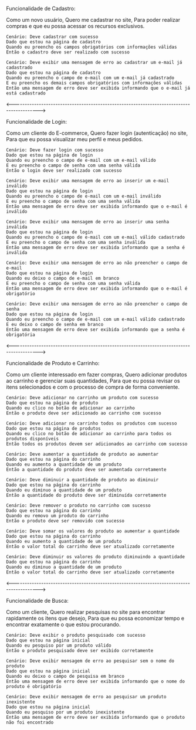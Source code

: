 
Funcionalidade de Cadastro:

Como um novo usuário,
Quero me cadastrar no site,
Para poder realizar compras e que eu possa acessar os recursos exclusivos.

    Cenário: Deve cadastrar com sucesso
    Dado que estou na página de cadastro
    Quando eu preencho os campos obrigatórios com informações válidas
    Então o cadastro deve ser realizado com sucesso

    Cenário: Deve exibir uma mensagem de erro ao cadastrar um e-mail já cadastrado
    Dado que estou na página de cadastro
    Quando eu preencho o campo de e-mail com um e-mail já cadastrado
    E eu preencho os demais campos obrigatórios com informações válidas
    Então uma mensagem de erro deve ser exibida informando que o e-mail já está cadastrado

<----------------------------------------------------------------------------------------->

Funcionalidade de Login:

Como um cliente do E-commerce,
Quero fazer login (autenticação) no site,
Para que eu possa visualizar meu perfil e meus pedidos.

    Cenário: Deve fazer login com sucesso
    Dado que estou na página de login
    Quando eu preencho o campo de e-mail com um e-mail válido 
    E eu preencho o campo de senha com uma senha válida
    Então o login deve ser realizado com sucesso

    Cenário: Deve exibir uma mensagem de erro ao inserir um e-mail inválido
    Dado que estou na página de login
    Quando eu preencho o campo de e-mail com um e-mail inválido
    E eu preencho o campo de senha com uma senha válida
    Então uma mensagem de erro deve ser exibida informando que o e-mail é inválido

    Cenário: Deve exibir uma mensagem de erro ao inserir uma senha inválida
    Dado que estou na página de login
    Quando eu preencho o campo de e-mail com um e-mail válido cadastrado
    E eu preencho o campo de senha com uma senha inválida
    Então uma mensagem de erro deve ser exibida informando que a senha é inválida

    Cenário: Deve exibir uma mensagem de erro ao não preencher o campo de e-mail
    Dado que estou na página de login
    Quando eu deixo o campo de e-mail em branco
    E eu preencho o campo de senha com uma senha válida
    Então uma mensagem de erro deve ser exibida informando que o e-mail é obrigatório

    Cenário: Deve exibir uma mensagem de erro ao não preencher o campo de senha
    Dado que estou na página de login
    Quando eu preencho o campo de e-mail com um e-mail válido cadastrado
    E eu deixo o campo de senha em branco
    Então uma mensagem de erro deve ser exibida informando que a senha é obrigatória

<----------------------------------------------------------------------------------------->

Funcionalidade de Produto e Carrinho:

Como um cliente interessado em fazer compras,
Quero adicionar produtos ao carrinho e gerenciar suas quantidades,
Para que eu possa revisar os itens selecionados e com o processo de compra de forma conveniente.

    Cenário: Deve adicionar no carrinho um produto com sucesso
    Dado que estou na página de produto
    Quando eu clico no botão de adicionar ao carrinho
    Então o produto deve ser adicionado ao carrinho com sucesso

    Cenário: Deve adicionar no carrinho todos os produtos com sucesso
    Dado que estou na página de produtos
    Quando eu clico no botão de adicionar ao carrinho para todos os produtos disponíveis
    Então todos os produtos devem ser adicionados ao carrinho com sucesso

    Cenário: Deve aumentar a quantidade de produto ao aumentar
    Dado que estou na página do carrinho
    Quando eu aumento a quantidade de um produto
    Então a quantidade do produto deve ser aumentada corretamente

    Cenário: Deve diminuir a quantidade de produto ao diminuir
    Dado que estou na página do carrinho
    Quando eu diminuo a quantidade de um produto
    Então a quantidade do produto deve ser diminuída corretamente

    Cenário: Deve remover o produto no carrinho com sucesso
    Dado que estou na página do carrinho
    Quando eu removo um produto do carrinho
    Então o produto deve ser removido com sucesso

    Cenário: Deve somar os valores do produto ao aumentar a quantidade
    Dado que estou na página do carrinho
    Quando eu aumento a quantidade de um produto
    Então o valor total do carrinho deve ser atualizado corretamente

    Cenário: Deve diminuir os valores do produto diminuindo a quantidade
    Dado que estou na página do carrinho
    Quando eu diminuo a quantidade de um produto
    Então o valor total do carrinho deve ser atualizado corretamente

<----------------------------------------------------------------------------------------->

Funcionalidade de Busca:

Como um cliente,
Quero realizar pesquisas no site para encontrar rapidamente os itens que desejo,
Para que eu possa economizar tempo e encontrar exatamente o que estou procurando.

    Cenário: Deve exibir o produto pesquisado com sucesso
    Dado que estou na página inicial
    Quando eu pesquiso por um produto válido
    Então o produto pesquisado deve ser exibido corretamente

    Cenário: Deve exibir mensagem de erro ao pesquisar sem o nome do produto
    Dado que estou na página inicial
    Quando eu deixo o campo de pesquisa em branco
    Então uma mensagem de erro deve ser exibida informando que o nome do produto é obrigatório

    Cenário: Deve exibir mensagem de erro ao pesquisar um produto inexistente
    Dado que estou na página inicial
    Quando eu pesquiso por um produto inexistente
    Então uma mensagem de erro deve ser exibida informando que o produto não foi encontrado

